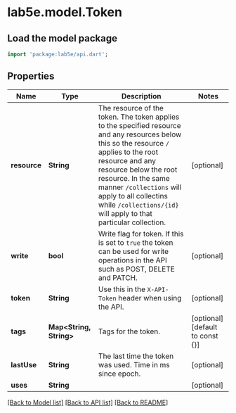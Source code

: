 # lab5e.model.Token

## Load the model package
```dart
import 'package:lab5e/api.dart';
```

## Properties
Name | Type | Description | Notes
------------ | ------------- | ------------- | -------------
**resource** | **String** | The resource of the token.  The token applies to the specified resource and any resources below this so the resource `/` applies to the root resource and any resource below the root resource. In the same manner `/collections` will apply to all collectins while `/collections/{id}` will apply to that particular collection. | [optional] 
**write** | **bool** | Write flag for token.  If this is set to `true` the token can be used for write operations in the API such as POST, DELETE and PATCH. | [optional] 
**token** | **String** | Use this in the `X-API-Token` header when using the API. | [optional] 
**tags** | **Map<String, String>** | Tags for the token. | [optional] [default to const {}]
**lastUse** | **String** | The last time the token was used. Time in ms since epoch. | [optional] 
**uses** | **String** |  | [optional] 

[[Back to Model list]](../README.md#documentation-for-models) [[Back to API list]](../README.md#documentation-for-api-endpoints) [[Back to README]](../README.md)


